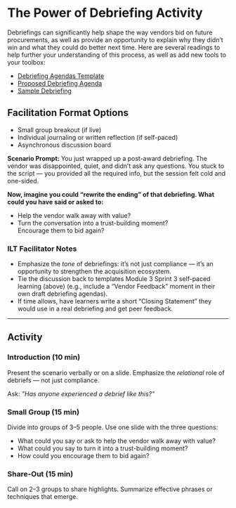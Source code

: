 # The Power of Debriefing Activity

Debriefings can significantly help shape the way vendors bid on future procurements, as well as provide an opportunity to explain why they didn’t win and what they could do better next time.  Here are several readings to help further your understanding of this process, as well as add new tools to your toolbox:

* [Debriefing Agendas Template](https://docs.google.com/document/d/1QshpYl4a3CK3SXWLC5N-EnCTpcnnWSgc/edit?usp=drive_link&ouid=103094351288456230496&rtpof=true&sd=true)   
* [Proposed Debriefing Agenda](https://docs.google.com/document/d/15iPtSZrxL44n74tLeCI22T_npjv4ykLn/edit?usp=drive_link&ouid=103094351288456230496&rtpof=true&sd=true)   
* [Sample Debriefing ](https://drive.google.com/file/d/1aj0kc7BuR4kkgcQfFhgKGoKo3UG2dkYo/view?usp=drive_link) 

## Facilitation Format Options

* Small group breakout (if live)  
* Individual journaling or written reflection (if self-paced)  
* Asynchronous discussion board

**Scenario Prompt:**  You just wrapped up a post-award debriefing. The vendor was disappointed, quiet, and didn’t ask any questions. You stuck to the script — you provided all the required info, but the session felt cold and one-sided.

**Now, imagine you could “rewrite the ending” of that debriefing. What could you have said or asked to:**

* Help the vendor walk away with value?  
* Turn the conversation into a trust-building moment?  
  Encourage them to bid again?

### ILT Facilitator Notes

* Emphasize the *tone* of debriefings: it’s not just compliance — it’s an opportunity to strengthen the acquisition ecosystem.  
* Tie the discussion back to templates Module 3 Sprint 3 self-paced learning (above) (e.g., include a “Vendor Feedback” moment in their own draft debriefing agendas).  
* If time allows, have learners write a short “Closing Statement” they would use in a real debriefing and get peer feedback.

___________________________________________

## Activity

### Introduction (10 min) 
Present the scenario verbally or on a slide. Emphasize the *relational* role of debriefs — not just compliance. 

Ask: *"Has anyone experienced a debrief like this?"*  

### Small Group (15 min) 
Divide into groups of 3–5 people. Use one slide with the three questions:

* What could you say or ask to help the vendor walk away with value?  
* What could you say to turn it into a trust-building moment?  
* How could you encourage them to bid again?

### Share-Out (15 min) 
Call on 2–3 groups to share highlights. Summarize effective phrases or techniques that emerge.
